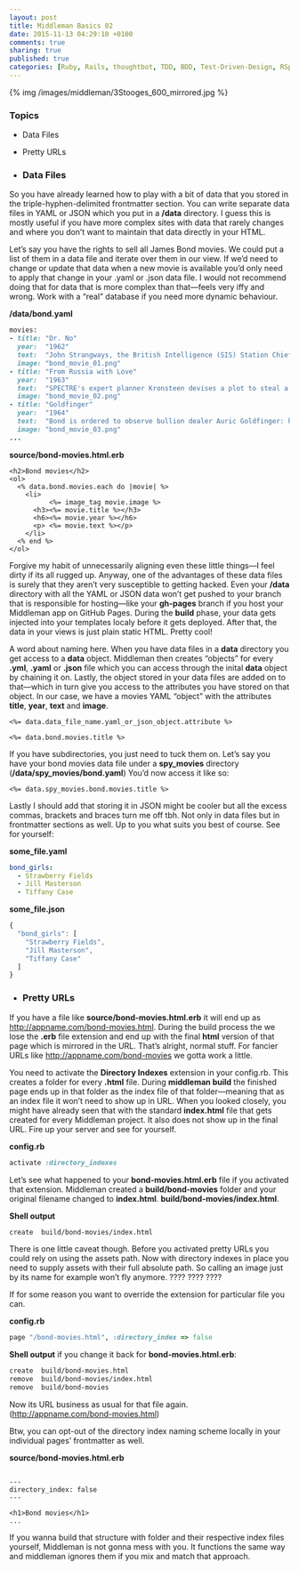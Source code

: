 ```yaml
---
layout: post
title: Middleman Basics 02
date: 2015-11-13 04:29:10 +0100
comments: true
sharing: true
published: true 
categories: [Ruby, Rails, thoughtbot, TDD, BDD, Test-Driven-Design, RSpec, Factory Girl]
---
```


{% img /images/middleman/3Stooges_600_mirrored.jpg %}

### Topics

+ Data Files
+ Pretty URLs

+ ### Data Files

So you have already learned how to play with a bit of data that you stored in the triple-hyphen-delimited frontmatter section. You can write separate data files in YAML or JSON which you put in a **/data** directory. I guess this is mostly useful if you have more complex sites with data that rarely changes and where you don’t want to maintain that data directly in your HTML.

Let’s say you have the rights to sell all James Bond movies. We could put a list of them in a data file and iterate over them in our view. If we’d need to change or update that data when a new movie is available you’d only need to apply that change in your .yaml or .json data file. I would not recommend doing that for data that is more complex than that—feels very iffy and wrong. Work with a “real” database if you need more dynamic behaviour. 

**/data/bond.yaml**

``` ruby
movies:
- title: "Dr. No"
  year:  "1962"
  text:  "John Strangways, the British Intelligence (SIS) Station Chief in Jamaica, is killed. In response, British agent James Bond—also known as 007—is sent to Jamaica to investigate the circumstances. During his investigation Bond meets Quarrel, a Cayman fisherman, who had been working with Strangways around the nearby islands to collect mineral samples. One of the islands was Crab Key, home to the reclusive Dr. No."
  image: "bond_movie_01.png"
- title: "From Russia with Love"
  year:  "1963"
  text:  "SPECTRE's expert planner Kronsteen devises a plot to steal a Lektor cryptographic device from the Soviets and sell it back to them while exacting revenge on Bond for killing their agent Dr. No; ex-SMERSH operative Rosa Klebb is in charge of the mission. She recruits Donald "Red" Grant as an assassin and Tatiana Romanova, a cipher clerk at the Soviet consulate in Istanbul, as the unwitting bait."
  image: "bond_movie_02.png"
- title: "Goldfinger"
  year:  "1964"
  text:  "Bond is ordered to observe bullion dealer Auric Goldfinger: he sees Goldfinger cheating at cards and stops him by distracting his employee, who is subsequently killed by Goldfinger's Korean manservant Oddjob. Bond is then instructed to investigate Goldfinger's gold smuggling and he follows the dealer to Switzerland. Bond is captured when he reconnoitres Goldfinger's plant and is drugged; he is taken to Goldfinger's Kentucky stud farm and is imprisoned. He escapes briefly to witness Goldfinger's meeting with U.S. mafiosi, who have brought the materials he needs for an operation to rob Fort Knox."
  image: "bond_movie_03.png"
...
```

**source/bond-movies.html.erb**

``` erb
<h2>Bond movies</h2>
<ol>
  <% data.bond.movies.each do |movie| %>
    <li>
          <%= image_tag movie.image %>
      <h3><%= movie.title %></h3>
      <h6><%= movie.year %></h6>
      <p> <%= movie.text %></p>
    </li>
  <% end %>
</ol>
```

Forgive my habit of unnecessarily aligning even these little things—I feel dirty if its all rugged up. Anyway, one of the advantages of these data files is surely that they aren’t very susceptible to getting hacked. Even your **/data** directory with all the YAML or JSON data won’t get pushed to your branch that is responsible for hosting—like your **gh-pages** branch if you host your Middleman app on GitHub Pages. During the **build** phase, your data gets injected into your templates localy before it gets deployed. After that, the data in your views is just plain static HTML. Pretty cool!

A word about naming here. When you have data files in a **data** directory you get access to a **data** object. Middleman then creates “objects” for every **.yml**, **.yaml** or **.json** file which you can access through the inital **data** object by chaining it on. Lastly, the object stored in your data files are added on to that—which in turn give you access to the attributes you have stored on that object. In our case, we have a movies YAML “object” with the attributes **title**, **year**, **text** and **image**.


``` erb
<%= data.data_file_name.yaml_or_json_object.attribute %>

<%= data.bond.movies.title %>
```

If you have subdirectories, you just need to tuck them on. Let’s say you have your bond movies data file under a **spy_movies** directory (**/data/spy_movies/bond.yaml**) You’d now access it like so:

``` erb
<%= data.spy_movies.bond.movies.title %>
```

Lastly I should add that storing it in JSON might be cooler but all the excess commas, brackets and braces turn me off tbh. Not only in data files but in frontmatter sections as well. Up to you what suits you best of course. See for yourself:

**some_file.yaml**

``` yaml
bond_girls:
  - Strawberry Fields 
  - Jill Masterson
  - Tiffany Case
```

**some_file.json**

``` javascript
{
  "bond_girls": [
    "Strawberry Fields",
    "Jill Masterson",
    "Tiffany Case"
  ]
}
```
+ ### Pretty URLs

If you have a file like **source/bond-movies.html.erb** it will end up as http://appname.com/bond-movies.html. During the build process the we lose the **.erb** file extension and end up with the final **html** version of that page which is mirrored in the URL. That’s alright, normal stuff. For fancier URLs like http://appname.com/bond-movies we gotta work a little.

You need to activate the **Directory Indexes** extension in your config.rb. This creates a folder for every **.html** file. During **middleman build** the finished page ends up in that folder as the index file of that folder—meaning that as an index file it won’t need to show up in URL. When you looked closely, you might have already seen that with the standard **index.html** file that gets created for every Middleman project. It also does not show up in the final URL. Fire up your server and see for yourself.

**config.rb**

``` ruby
activate :directory_indexes
```

Let’s see what happened to your **bond-movies.html.erb** file if you activated that extension. Middleman created a **build/bond-movies** folder and your original filename changed to **index.html**. **build/bond-movies/index.html**.

**Shell output**

``` bash
create  build/bond-movies/index.html
```

There is one little caveat though. Before you activated pretty URLs you could rely on using the assets path. Now with directory indexes in place you need to supply assets with their full absolute path. So calling an image just by its name for example won’t fly anymore. 
????
????
????

If for some reason you want to override the extension for particular file you can.

**config.rb**

``` ruby
page "/bond-movies.html", :directory_index => false
```

**Shell output** if you change it back for **bond-movies.html.erb**:

``` bash
create  build/bond-movies.html
remove  build/bond-movies/index.html
remove  build/bond-movies
```

Now its URL business as usual for that file again. (http://appname.com/bond-movies.html)

Btw, you can opt-out of the directory index naming scheme locally in your individual pages’ frontmatter as well.

**source/bond-movies.html.erb**

``` erb

---
directory_index: false
---

<h1>Bond movies</h1>
...

```

If you wanna build that structure with folder and their respective index files yourself, Middleman is not gonna mess with you. It functions the same way and middleman ignores them if you mix and match that approach.

